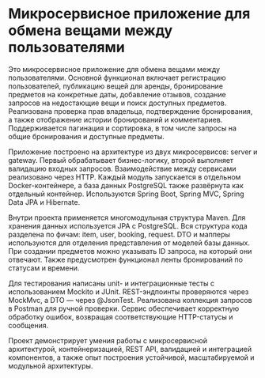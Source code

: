 # Микросервисное приложение для обмена вещами между пользователями
Это микросервисное приложение для обмена вещами между пользователями. Основной функционал включает регистрацию пользователей, публикацию вещей для аренды, бронирование предметов на конкретные даты, добавление отзывов, создание запросов на недостающие вещи и поиск доступных предметов. Реализована проверка прав владельца, подтверждение бронирования, а также отображение истории бронирований и комментариев. Поддерживается пагинация и сортировка, в том числе запросы на общие бронирования и доступные предметы.

Приложение построено на архитектуре из двух микросервисов: server и gateway. Первый обрабатывает бизнес-логику, второй выполняет валидацию входных запросов. Взаимодействие между сервисами реализовано через HTTP. Каждый модуль запускается в отдельном Docker-контейнере, а база данных PostgreSQL также развёрнута как отдельный контейнер. Используются Spring Boot, Spring MVC, Spring Data JPA и Hibernate.

Внутри проекта применяется многомодульная структура Maven. Для хранения данных используется JPA с PostgreSQL. Вся структура кода разделена по фичам: item, user, booking, request. DTO и мапперы используются для отделения представления от моделей базы данных. При создании предметов можно указывать ID запроса, на который они отвечают. Также предусмотрен функционал ленты бронирований по статусам и времени.

Для тестирования написаны unit- и интеграционные тесты с использованием Mockito и JUnit. REST-эндпоинты проверяются через MockMvc, а DTO — через @JsonTest. Реализована коллекция запросов в Postman для ручной проверки. Сервис обеспечивает корректную обработку ошибок, возвращая соответствующие HTTP-статусы и сообщения.

Проект демонстрирует умения работы с микросервисной архитектурой, контейнеризацией, REST API, валидацией и интеграцией компонентов, а также опыт построения устойчивой, масштабируемой и модульной архитектуры.
